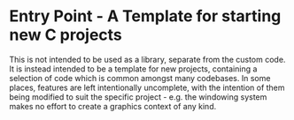 # Entry Point - A Template for starting new C projects
This is not intended to be used as a library, separate from the custom code.
It is instead intended to be a template for new projects, containing a selection of code which is common amongst many codebases.
In some places, features are left intentionally uncomplete, with the intention of them being modified to suit the specific project - e.g. the windowing system makes no effort to create a graphics context of any kind.

